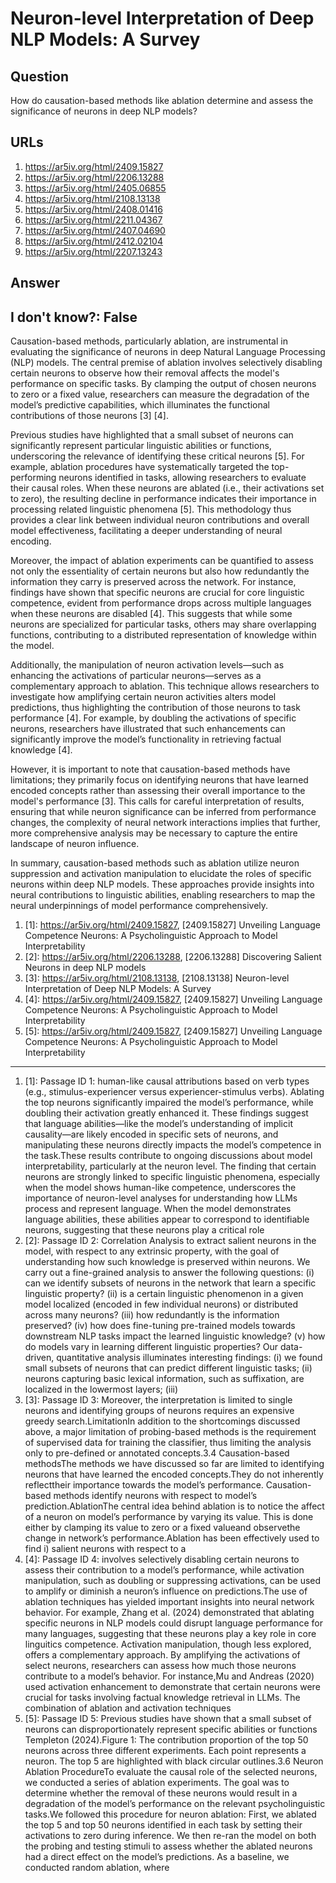 # Neuron-level Interpretation of Deep NLP Models: A Survey

## Question

How do causation-based methods like ablation determine and assess the significance of neurons in deep NLP models?

## URLs

1. https://ar5iv.org/html/2409.15827
2. https://ar5iv.org/html/2206.13288
3. https://ar5iv.org/html/2405.06855
4. https://ar5iv.org/html/2108.13138
5. https://ar5iv.org/html/2408.01416
6. https://ar5iv.org/html/2211.04367
7. https://ar5iv.org/html/2407.04690
8. https://ar5iv.org/html/2412.02104
9. https://ar5iv.org/html/2207.13243

## Answer

## I don't know?: False

Causation-based methods, particularly ablation, are instrumental in evaluating the significance of neurons in deep Natural Language Processing (NLP) models. The central premise of ablation involves selectively disabling certain neurons to observe how their removal affects the model's performance on specific tasks. By clamping the output of chosen neurons to zero or a fixed value, researchers can measure the degradation of the model’s predictive capabilities, which illuminates the functional contributions of those neurons [3] [4].

Previous studies have highlighted that a small subset of neurons can significantly represent particular linguistic abilities or functions, underscoring the relevance of identifying these critical neurons [5]. For example, ablation procedures have systematically targeted the top-performing neurons identified in tasks, allowing researchers to evaluate their causal roles. When these neurons are ablated (i.e., their activations set to zero), the resulting decline in performance indicates their importance in processing related linguistic phenomena [5]. This methodology thus provides a clear link between individual neuron contributions and overall model effectiveness, facilitating a deeper understanding of neural encoding.

Moreover, the impact of ablation experiments can be quantified to assess not only the essentiality of certain neurons but also how redundantly the information they carry is preserved across the network. For instance, findings have shown that specific neurons are crucial for core linguistic competence, evident from performance drops across multiple languages when these neurons are disabled [4]. This suggests that while some neurons are specialized for particular tasks, others may share overlapping functions, contributing to a distributed representation of knowledge within the model.

Additionally, the manipulation of neuron activation levels—such as enhancing the activations of particular neurons—serves as a complementary approach to ablation. This technique allows researchers to investigate how amplifying certain neuron activities alters model predictions, thus highlighting the contribution of those neurons to task performance [4]. For example, by doubling the activations of specific neurons, researchers have illustrated that such enhancements can significantly improve the model’s functionality in retrieving factual knowledge [4].

However, it is important to note that causation-based methods have limitations; they primarily focus on identifying neurons that have learned encoded concepts rather than assessing their overall importance to the model's performance [3]. This calls for careful interpretation of results, ensuring that while neuron significance can be inferred from performance changes, the complexity of neural network interactions implies that further, more comprehensive analysis may be necessary to capture the entire landscape of neuron influence.

In summary, causation-based methods such as ablation utilize neuron suppression and activation manipulation to elucidate the roles of specific neurons within deep NLP models. These approaches provide insights into neural contributions to linguistic abilities, enabling researchers to map the neural underpinnings of model performance comprehensively.

1. [1]:  https://ar5iv.org/html/2409.15827, [2409.15827] Unveiling Language Competence Neurons: A Psycholinguistic Approach to Model Interpretability
2. [2]:  https://ar5iv.org/html/2206.13288, [2206.13288] Discovering Salient Neurons in deep NLP models
3. [3]:  https://ar5iv.org/html/2108.13138, [2108.13138] Neuron-level Interpretation of Deep NLP Models: A Survey
4. [4]:  https://ar5iv.org/html/2409.15827, [2409.15827] Unveiling Language Competence Neurons: A Psycholinguistic Approach to Model Interpretability
5. [5]:  https://ar5iv.org/html/2409.15827, [2409.15827] Unveiling Language Competence Neurons: A Psycholinguistic Approach to Model Interpretability
---
1. [1]:  Passage ID 1: human-like causal attributions based on verb types (e.g., stimulus-experiencer versus experiencer-stimulus verbs). Ablating the top neurons significantly impaired the model’s performance, while doubling their activation greatly enhanced it. These findings suggest that language abilities—like the model’s understanding of implicit causality—are likely encoded in specific sets of neurons, and manipulating these neurons directly impacts the model’s competence in the task.These results contribute to ongoing discussions about model interpretability, particularly at the neuron level. The finding that certain neurons are strongly linked to specific linguistic phenomena, especially when the model shows human-like competence, underscores the importance of neuron-level analyses for understanding how LLMs process and represent language. When the model demonstrates language abilities, these abilities appear to correspond to identifiable neurons, suggesting that these neurons play a critical role
2. [2]:  Passage ID 2: Correlation Analysis to extract salient neurons in the model, with respect to any extrinsic property, with the goal of understanding how such knowledge is preserved within neurons. We carry out a fine-grained analysis to answer the following questions: (i) can we identify subsets of neurons in the network that learn a specific linguistic property? (ii) is a certain linguistic phenomenon in a given model localized (encoded in few individual neurons) or distributed across many neurons? (iii) how redundantly is the information preserved? (iv) how does fine-tuning pre-trained models towards downstream NLP tasks impact the learned linguistic knowledge? (v) how do models vary in learning different linguistic properties? Our data-driven, quantitative analysis illuminates interesting findings: (i) we found small subsets of neurons that can predict different linguistic tasks; (ii) neurons capturing basic lexical information, such as suffixation, are localized in the lowermost layers; (iii)
3. [3]:  Passage ID 3: Moreover, the interpretation is limited to single neurons and identifying groups of neurons requires an expensive greedy search.LimitationIn addition to the shortcomings discussed above, a major limitation of probing-based methods is the requirement of supervised data for training the classifier, thus limiting the analysis only to pre-defined or annotated concepts.3.4 Causation-based methodsThe methods we have discussed so far are limited to identifying neurons that have learned the encoded concepts.They do not inherently reflecttheir importance towards the model’s performance. Causation-based methods identify neurons with respect to model’s prediction.AblationThe central idea behind ablation is to notice the affect of a neuron on model’s performance by varying its value. This is done either by clamping its value to zero or a fixed valueand observethe change in network’s performance.Ablation has been effectively used to find i) salient neurons with respect to a
4. [4]:  Passage ID 4: involves selectively disabling certain neurons to assess their contribution to a model’s performance, while activation manipulation, such as doubling or suppressing activations, can be used to amplify or diminish a neuron’s influence on predictions.The use of ablation techniques has yielded important insights into neural network behavior. For example, Zhang et al. (2024) demonstrated that ablating specific neurons in NLP models could disrupt language performance for many languages, suggesting that these neurons play a key role in core linguitics competence. Activation manipulation, though less explored, offers a complementary approach. By amplifying the activations of select neurons, researchers can assess how much those neurons contribute to a model’s behavior. For instance,Mu and Andreas (2020) used activation enhancement to demonstrate that certain neurons were crucial for tasks involving factual knowledge retrieval in LLMs. The combination of ablation and activation techniques
5. [5]:  Passage ID 5: Previous studies have shown that a small subset of neurons can disproportionately represent specific abilities or functions Templeton (2024).Figure 1: The contribution proportion of the top 50 neurons across three different experiments. Each point represents a neuron. The top 5 are highlighted with black circular outlines.3.6 Neuron Ablation ProcedureTo evaluate the causal role of the selected neurons, we conducted a series of ablation experiments. The goal was to determine whether the removal of these neurons would result in a degradation of the model’s performance on the relevant psycholinguistic tasks.We followed this procedure for neuron ablation: First, we ablated the top 5 and top 50 neurons identified in each task by setting their activations to zero during inference. We then re-ran the model on both the probing and testing stimuli to assess whether the ablated neurons had a direct effect on the model’s predictions. As a baseline, we conducted random ablation, where